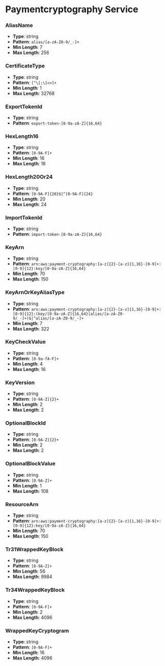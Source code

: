 # Paymentcryptography Service

### AliasName
- **Type**: string
- **Pattern**: `alias/[a-zA-Z0-9/_-]+`
- **Min Length**: 7
- **Max Length**: 256

### CertificateType
- **Type**: string
- **Pattern**: `[^\[;\]<>]+`
- **Min Length**: 1
- **Max Length**: 32768

### ExportTokenId
- **Type**: string
- **Pattern**: `export-token-[0-9a-zA-Z]{16,64}`

### HexLength16
- **Type**: string
- **Pattern**: `[0-9A-F]+`
- **Min Length**: 16
- **Max Length**: 16

### HexLength20Or24
- **Type**: string
- **Pattern**: `[0-9A-F]{20}$|^[0-9A-F]{24}`
- **Min Length**: 20
- **Max Length**: 24

### ImportTokenId
- **Type**: string
- **Pattern**: `import-token-[0-9a-zA-Z]{16,64}`

### KeyArn
- **Type**: string
- **Pattern**: `arn:aws:payment-cryptography:[a-z]{2}-[a-z]{1,16}-[0-9]+:[0-9]{12}:key/[0-9a-zA-Z]{16,64}`
- **Min Length**: 70
- **Max Length**: 150

### KeyArnOrKeyAliasType
- **Type**: string
- **Pattern**: `arn:aws:payment-cryptography:[a-z]{2}-[a-z]{1,16}-[0-9]+:[0-9]{12}:(key/[0-9a-zA-Z]{16,64}|alias/[a-zA-Z0-9/_-]+)$|^alias/[a-zA-Z0-9/_-]+`
- **Min Length**: 7
- **Max Length**: 322

### KeyCheckValue
- **Type**: string
- **Pattern**: `[0-9a-fA-F]+`
- **Min Length**: 4
- **Max Length**: 16

### KeyVersion
- **Type**: string
- **Pattern**: `[0-9A-Z]{2}+`
- **Min Length**: 2
- **Max Length**: 2

### OptionalBlockId
- **Type**: string
- **Pattern**: `[0-9A-Z]{2}+`
- **Min Length**: 2
- **Max Length**: 2

### OptionalBlockValue
- **Type**: string
- **Pattern**: `[0-9A-Z]+`
- **Min Length**: 1
- **Max Length**: 108

### ResourceArn
- **Type**: string
- **Pattern**: `arn:aws:payment-cryptography:[a-z]{2}-[a-z]{1,16}-[0-9]+:[0-9]{12}:key/[0-9a-zA-Z]{16,64}`
- **Min Length**: 70
- **Max Length**: 150

### Tr31WrappedKeyBlock
- **Type**: string
- **Pattern**: `[0-9A-Z]+`
- **Min Length**: 56
- **Max Length**: 9984

### Tr34WrappedKeyBlock
- **Type**: string
- **Pattern**: `[0-9A-F]+`
- **Min Length**: 2
- **Max Length**: 4096

### WrappedKeyCryptogram
- **Type**: string
- **Pattern**: `[0-9A-F]+`
- **Min Length**: 16
- **Max Length**: 4096

